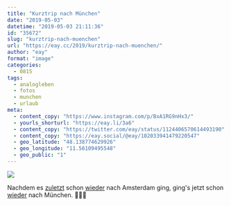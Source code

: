 ```yaml
---
title: "Kurztrip nach München"
date: "2019-05-03"
datetime: "2019-05-03 21:11:36"
id: "35672"
slug: "kurztrip-nach-muenchen"
url: "https://eay.cc/2019/kurztrip-nach-muenchen/"
author: "eay"
format: "image"
categories:
  - 0815
tags:
  - analogleben
  - fotos
  - munchen
  - urlaub
meta:
  - content_copy: "https://www.instagram.com/p/BxA1RG9nHx3/"
  - yourls_shorturl: "https://eay.li/3a6"
  - content_copy: "https://twitter.com/eay/status/1124406570614493190"
  - content_copy: "https://eay.social/@eay/102033941479220547"
  - geo_latitude: "48.138774629926"
  - geo_longitude: "11.56109495548"
  - geo_public: "1"
---
```


![](https://eay.cc/uploads/2019/muenchen.jpeg)

Nachdem es [zuletzt](https://eay.cc/2019/amsterdam-crew-2019/) schon [wieder](https://eay.cc/2018/amsterdamgruppenselfie/) nach Amsterdam ging, ging's jetzt schon [wieder](https://eay.cc/2018/wochenende-in-muenchen/) nach München. 🤷🏻‍♂️
